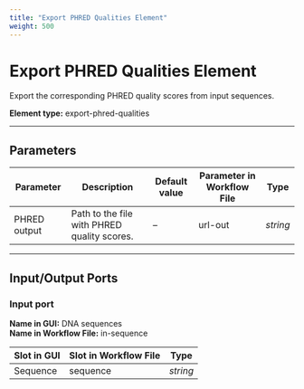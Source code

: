 ```yaml
---
title: "Export PHRED Qualities Element"
weight: 500
---
```


# Export PHRED Qualities Element

Export the corresponding PHRED quality scores from input sequences.

**Element type:** export-phred-qualities

---

## Parameters

| **Parameter**   | **Description**                           | **Default value** | **Parameter in Workflow File** | **Type**  |
|-----------------|-------------------------------------------|-------------------|--------------------------------|-----------|
| PHRED output    | Path to the file with PHRED quality scores. | –                 | url-out                        | _string_  |

---

## Input/Output Ports

### Input port

**Name in GUI:** DNA sequences  
**Name in Workflow File:** in-sequence

| **Slot in GUI** | **Slot in Workflow File** | **Type**  |
|-----------------|---------------------------|-----------|
| Sequence        | sequence                  | _string_  |